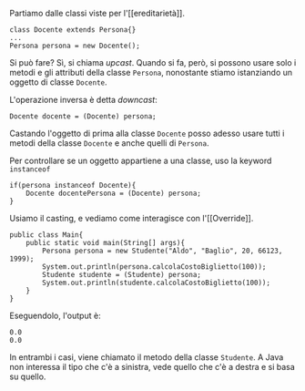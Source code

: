 Partiamo dalle classi viste per l'[[ereditarietà]].
```
class Docente extends Persona{}
...
Persona persona = new Docente();
```
Si può fare? Sì, si chiama *upcast*. Quando si fa, però, si possono usare solo i metodi e gli attributi della classe `Persona`, nonostante stiamo istanziando un oggetto di classe `Docente`.

L'operazione inversa è detta *downcast*:
```
Docente docente = (Docente) persona;
```
Castando l'oggetto di prima alla classe `Docente` posso adesso usare tutti i metodi della classe `Docente` e anche quelli di `Persona`.

Per controllare se un oggetto appartiene a una classe, uso la keyword `instanceof`
```
if(persona instanceof Docente){
	Docente docentePersona = (Docente) persona;
}
```

Usiamo il casting, e vediamo come interagisce con l'[[Override]].

```
public class Main{
    public static void main(String[] args){
        Persona persona = new Studente("Aldo", "Baglio", 20, 66123, 1999);
        System.out.println(persona.calcolaCostoBiglietto(100));
        Studente studente = (Studente) persona;
        System.out.println(studente.calcolaCostoBiglietto(100));
    }
}
```
Eseguendolo, l'output è:
```
0.0
0.0
```
In entrambi i casi, viene chiamato il metodo della classe `Studente`. A Java non interessa il tipo che c'è a sinistra, vede quello che c'è a destra e si basa su quello.